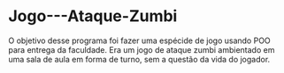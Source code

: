 # Jogo---Ataque-Zumbi

O objetivo desse programa foi fazer uma espécide de jogo usando POO para entrega da faculdade. Era um jogo de ataque zumbi ambientado em uma sala de aula em forma de turno, sem a questão da vida do jogador.
